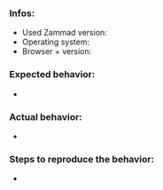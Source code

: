 <!--
Hi there - thanks for filling an issue. Please ensure the following things before creating an issue - thank you! 🤓

- Search existing issues and the CHANGELOG.md for your issue - there might be a solution already
- Make sure to use the latest version of Zammad if possible
- Add the `log/production.log` file from your system. Attention: Make sure no confidential data is in it!
- Please write the issue in english

* This textblock will be removed automatically when you submit the issue*
-->

### Infos:

* Used Zammad version: 
* Operating system: 
* Browser + version: 


### Expected behavior:

* 


### Actual behavior:

* 


### Steps to reproduce the behavior:

* 

